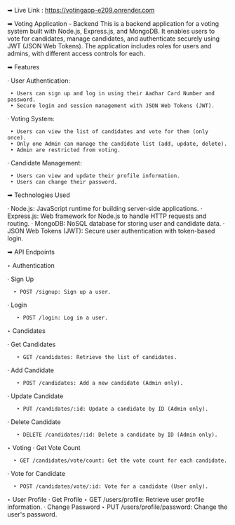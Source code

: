 ➡ Live Link :
https://votingapp-e209.onrender.com

➡ Voting Application - Backend
This is a backend application for a voting system built with Node.js, Express.js, and MongoDB. It enables users to vote for candidates, manage candidates, and authenticate securely using JWT (JSON Web Tokens). The application includes roles for users and admins, with different access controls for each.

➡ Features


· User Authentication:

     ‣ Users can sign up and log in using their Aadhar Card Number and password.
     ‣ Secure login and session management with JSON Web Tokens (JWT).
     
· Voting System:

     ‣ Users can view the list of candidates and vote for them (only once).
     ‣ Only one Admin can manage the candidate list (add, update, delete).
     ‣ Admin are restricted from voting.
     
· Candidate Management:

     ‣ Users can view and update their profile information.
     ‣ Users can change their password.
    
➡ Technologies Used

· Node.js: JavaScript runtime for building server-side applications.
· Express.js: Web framework for Node.js to handle HTTP requests and routing.
· MongoDB: NoSQL database for storing user and candidate data.
· JSON Web Tokens (JWT): Secure user authentication with token-based login.

➡ API Endpoints

 ‣ Authentication
 
   · Sign Up
   
      ‣ POST /signup: Sign up a user.
      
   · Login
   
       ‣ POST /login: Log in a user.
       
 ‣ Candidates
 
   · Get Candidates
   
       ‣ GET /candidates: Retrieve the list of candidates.
       
   · Add Candidate
   
       ‣ POST /candidates: Add a new candidate (Admin only).
       
   · Update Candidate
   
       ‣ PUT /candidates/:id: Update a candidate by ID (Admin only).
       
   · Delete Candidate
   
       ‣ DELETE /candidates/:id: Delete a candidate by ID (Admin only).
       
‣ Voting
   · Get Vote Count
   
      ‣ GET /candidates/vote/count: Get the vote count for each candidate.
      
   · Vote for Candidate
   
      ‣ POST /candidates/vote/:id: Vote for a candidate (User only).
      
‣ User Profile
   · Get Profile
      ‣ GET /users/profile: Retrieve user profile information.
   · Change Password
      ‣ PUT /users/profile/password: Change the user's password.
